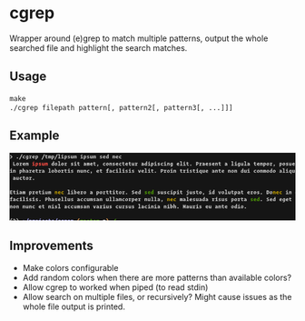 # cgrep

Wrapper around (e)grep to match multiple patterns, output the whole searched file and highlight the search matches.

## Usage

```
make
./cgrep filepath pattern[, pattern2[, pattern3[, ...]]]
```

## Example

![screenshot](screenshots/example.png "Usage example")

## Improvements

- Make colors configurable
- Add random colors when there are more patterns than available colors?
- Allow cgrep to worked when piped (to read stdin)
- Allow search on multiple files, or recursively? Might cause issues as the
  whole file output is printed.
